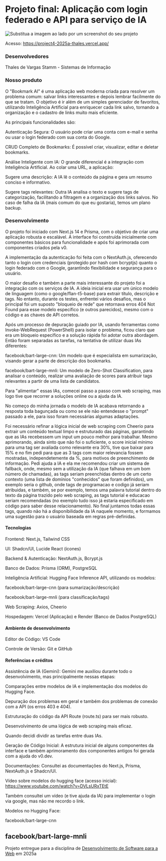 # Projeto final: Aplicação com login federado e API para serviço de IA

![Substitua a imagem ao lado por um screenshot do seu projeto](https://mdswanson.com/static/chops-ux-step-4.png "Screenshot do projeto")


Acesso: https://project4-2025a-thales.vercel.app/


### Desenvolvedores
Thales de Vargas Stamm - Sistemas de Informação


### Nosso produto

O "Bookmark AI" é uma aplicação web moderna criada para resolver um problema comum: salvar links interessantes e depois lembrar facilmente do que se tratam. O objetivo é ir além de um simples gerenciador de favoritos, utilizando Inteligência Artificial para enriquecer cada link salvo, tornando a organização e o cadastro de links muito mais eficiente.

As principais funcionalidades são:

Autenticação Segura: O usuário pode criar uma conta com e-mail e senha ou usar o login federado com sua conta do Google.

CRUD Completo de Bookmarks: É possível criar, visualizar, editar e deletar bookmarks.

Análise Inteligente com IA: O grande diferencial é a integração com Inteligência Artificial. Ao colar uma URL, a aplicação:

Sugere uma descrição: A IA lê o conteúdo da página e gera um resumo conciso e informativo.

Sugere tags relevantes: Outra IA analisa o texto e sugere tags de categorização, facilitando a filtragem e a organização dos links salvos. No caso de falha da IA (mais comum do que eu gostaria), temos um plano backup.


### Desenvolvimento

O projeto foi iniciado com  Next.js 14  e Prisma, com o objetivo de criar uma aplicação robusta e escalável. A interface foi construída inicialmente com componentes básicos para funcionalidade e após foi aprimorada com componentes criados pela v0.

A implementação da autenticação foi feita com o NextAuth.js, oferecendo tanto o login com credenciais (protegido por hash com bcryptjs) quanto o login federado com o Google, garantindo flexibilidade e segurança para o usuário.

O maior desafio e também a parte mais interessante do projeto foi a integração com os serviços de IA. A ideia inicial era usar um único modelo de linguagem (como o google/flan-t5-base) para extrair título, descrição e tags. No entanto, durante os testes, enfrentei vários desafios, mas o principal foi um suposto "bloqueio de rede" que retornava erros 404 Not Found para esse modelo específico (e outros parecidos), mesmo com o código e as chaves de API corretos.

Após um processo de depuração guiado por IA, usando ferramentas como Invoke-WebRequest (PowerShell) para isolar o problema, ficou claro que era um bloqueio  específico e a solução rápida foi adotar outra abordagem. Então foram separadas as tarefas, na tentativa de utilizar duas IAs diferentes:

facebook/bart-large-cnn: Um modelo que é especialista em sumarização, visando gerar a parte de descrição dos bookmarks.

facebook/bart-large-mnli: Um modelo de Zero-Shot Classification, para analisar o conteúdo, realizar uma avaliação de scores para atribuir tags relevantes a partir de uma lista de candidatos.

Para "alimentar" essas IAs, comecei passo a passo com web scraping, mas logo tive que recorrer a soluções online ou a ajuda da IA.

No começo do minha jornada o modelo de IA acabava retornando a resposta toda bagunçada ou como se ele não entendesse o "prompt" passado a ele, para isso foram necessárias algumas adaptações.

Foi necessário refinar a lógica inicial de web scraping com Cheerio para extrair um conteúdo textual limpo e estruturado das páginas, garantindo que as IAs recebessem um input um pouco melhor para trabalhar. Mesmo aprimorando, ainda sinto que não foi o suficiente, o score inicial mínimo para uma tag ser avaliada como relevante era 30%, tive que baixar para 15% e no fim pedi para que as 3 tags com maior relevancia fossem mostradas, independetemente da %, para motivos de preenchimento de informação. Pedi ajuda a IA e ela me recomendou criar um sistema de fallback, onde, mesmo sem a utilização da IA (que falhava em um bom número de chamadas), as tags seriam preenchidas dentro de um certo contexto (uma lista de domínios "conhecidos" que foram definidos), um exemplo seria o github, onde tags de programacao e codigo já seriam atribuidas, e também, se por exemplo, temos uma palavra tutorial dentro do texto da página trazido pelo web scraping, as tags tutorial e educacao seriam recomendadas (no exemplo tudo isso já estaria especificado em código para saber desse relacionamento). No final juntamos todas essas tags, quando não há a disponibilidade da IA naquele momento, e formamos uma sugestão para o usuário baseada em regras pré-definidas.

#### Tecnologias

Frontend: Next.js, Tailwind CSS

UI: Shadcn/UI, Lucide React (ícones)

Backend & Autenticação: NextAuth.js, Bcrypt.js

Banco de Dados: Prisma (ORM), PostgreSQL

Inteligência Artificial: Hugging Face Inference API, utilizando os modelos:

facebook/bart-large-cnn (para sumarização/descrição)

facebook/bart-large-mnli (para classificação/tags)

Web Scraping: Axios, Cheerio

Hospedagem: Vercel (Aplicação) e Render (Banco de Dados PostgreSQL)

#### Ambiente de desenvolvimento

Editor de Código: VS Code

Controle de Versão: Git e GitHub

#### Referências e créditos

Assistência de IA (Gemini): Gemini me auxiliou durante todo o desenvolvimento, mas principalmente nessas etapas:

Comparações entre modelos de IA e implementação dos modelos do Hugging Face.

Depuração dos problemas em geral e também dos problemas de conexão com a API (os erros 403 e 404).

Estruturação do código da API Route (route.ts) para ser mais robusto.

Desenvolvimento de uma lógica de web scraping mais eficaz.

Quando decidi dividir as tarefas entre duas IAs.




Geração de Código Inicial: A estrutura inicial de alguns componentes da interface e também aprimoramento dos componentes antigos foi gerada com a ajuda do v0.dev.

Documentações: Consultei as documentações do Next.js, Prisma, NextAuth.js e Shadcn/UI.

Vídeo sobre modelos do hugging face (acesso inicial): https://www.youtube.com/watch?v=DVLsURxTEtE

Também consultei um vídeo (e tive ajuda da IA) para implementar o login via google, mas não me recordo o link.

Modelos no Hugging Face:

facebook/bart-large-cnn

facebook/bart-large-mnli
---
Projeto entregue para a disciplina de [Desenvolvimento de Software para a Web](http://github.com/andreainfufsm/elc1090-2025a) em 2025a
